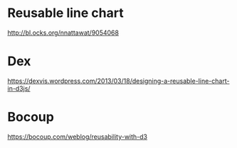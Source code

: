 
# Reusable line chart
http://bl.ocks.org/nnattawat/9054068

# Dex
https://dexvis.wordpress.com/2013/03/18/designing-a-reusable-line-chart-in-d3js/

# Bocoup
https://bocoup.com/weblog/reusability-with-d3